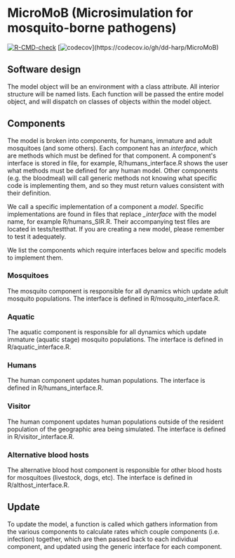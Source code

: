 # MicroMoB (Microsimulation for mosquito-borne pathogens)

<!-- badges: start -->
[![R-CMD-check](https://github.com/dd-harp/MicroMoB/workflows/R-CMD-check/badge.svg)](https://github.com/dd-harp/MicroMoB/actions)
[![codecov](https://codecov.io/gh/dd-harp/MicroMoB/branch/main/graph/badge.svg?)](https://codecov.io/gh/dd-harp/MicroMoB)
<!-- badges: end -->

## Software design

The model object will be an environment with a class attribute.
All interior structure will be named lists. Each function will be passed the entire
model object, and will dispatch on classes of objects within the model object.

## Components

The model is broken into components, for humans, immature and adult mosquitoes (and some others).
Each component has an _interface_, which are methods which must be defined for that
component. A component's interface is stored in file, for example, R/humans_interface.R
shows the user what methods must be defined for any human model. Other components (e.g. the bloodmeal)
will call generic methods not knowing what specific code is implementing them, and so
they must return values consistent with their definition.

We call a specific implementation of a component a _model_.
Specific implementations are found in files that replace _\_interface_ with the
model name, for example R/humans_SIR.R. Their accompanying test files are located in
tests/testthat. If you are creating a new model, please remember to test it
adequately.

We list the components which require interfaces below and specific models
to implement them.

### Mosquitoes

The mosquito component is responsible for all dynamics which update adult mosquito
populations. The interface is defined in R/mosquito_interface.R.

### Aquatic

The aquatic component is responsible for all dynamics which update immature (aquatic
stage) mosquito populations. The interface is defined in R/aquatic_interface.R.

### Humans

The human component updates human populations. The interface is defined in R/humans_interface.R.

### Visitor

The human component updates human populations outside of the resident population of the geographic area being simulated. 
The interface is defined in R/visitor_interface.R.

### Alternative blood hosts

The alternative blood host component is responsible for other blood hosts for 
mosquitoes (livestock, dogs, etc). The interface is defined in R/althost_interface.R.

## Update

To update the model, a function is called which gathers information from the various
components to calculate rates which couple components (i.e. infection) together, which
are then passed back to each individual component, and updated using the generic
interface for each component.
